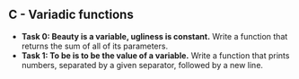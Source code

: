 ## C - Variadic functions

- **Task 0: Beauty is a variable, ugliness is constant.** Write a function that returns the sum of all of its parameters.
- **Task 1: To be is to be the value of a variable.** Write a function that prints numbers, separated by a given separator, followed by a new line.
